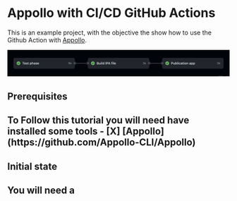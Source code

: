 <h1>Appollo with CI/CD GitHub Actions</h1>

This is an example project, with the objective the show how to use the Github Action with [Appollo](https://github.com/Appollo-CLI/Appollo "The easy way to setup, build & release flutter apps for iOS on Linux, Windows and MacOS").

![The San Juan Mountains are beautiful!](/.images/workflow.jpg "San Juan Mountains")

<h2>Prerequisites<h2>
To Follow this tutorial you will need have installed some tools
- [X] [Appollo](https://github.com/Appollo-CLI/Appollo)

<h2>Initial state<h2>
You will need a 

